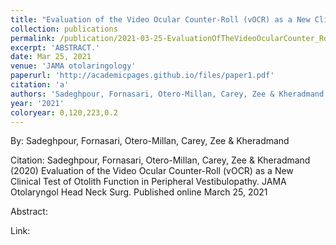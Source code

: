 ```yaml
---
title: "Evaluation of the Video Ocular Counter-Roll (vOCR) as a New Clinical Test of Otolith Function in Peripheral Vestibulopathy"
collection: publications
permalink: /publication/2021-03-25-EvaluationOfTheVideoOcularCounter_Roll_vOCR_AsANewClinicalTestO
excerpt: 'ABSTRACT.'
date: Mar 25, 2021
venue: 'JAMA otolaringology'
paperurl: 'http://academicpages.github.io/files/paper1.pdf'
citation: 'a'
authors: 'Sadeghpour, Fornasari, Otero-Millan, Carey, Zee & Kheradmand'
year: '2021'
coloryear: 0,120,223,0.2
---
```


By: Sadeghpour, Fornasari, Otero-Millan, Carey, Zee & Kheradmand

Citation: Sadeghpour, Fornasari, Otero-Millan, Carey, Zee & Kheradmand (2020) Evaluation of the Video Ocular Counter-Roll (vOCR) as a New Clinical Test of Otolith Function in Peripheral Vestibulopathy. JAMA Otolaryngol Head Neck Surg. Published online March 25, 2021

Abstract: 

Link: 
